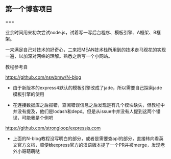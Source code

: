 ## 第一个博客项目
===

业余时间用来初次尝试node.js，试着写一写后台程序、模板引擎、A框架、B框架。

一来满足自己对技术的好奇心，二来把MEAN技术栈所用到的技术走马观花的实现一遍，以加深对网络的理解。熟悉之后写一个小网站。

教程参考自

https://github.com/nswbmw/N-blog

* 由于新版本的express4默认的模板引擎改成了jade，所以需要自己探索jade模板引擎的使用

* 在连接数据库之后报错，查阅错误信息之后发现是有几个模块缺失，但教程中并没有提及，他们是lodash和depd。但是从issue中并没有人提到这两个错误，可能我是个例吧

https://github.com/strongloop/expressjs.com

* 上面的N-blog教程没写明白的部分，或者是需要查api的部分，直接转向看英文官方文档，顺便给express官方的汉语版本提了一个PR并被merge，发现老外小哥萌萌哒
